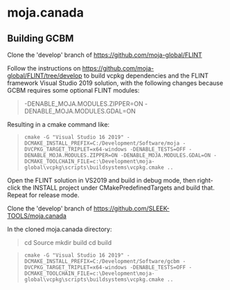 # moja.canada

## Building GCBM

Clone the 'develop' branch of https://github.com/moja-global/FLINT

Follow the instructions on https://github.com/moja-global/FLINT/tree/develop to build vcpkg dependencies and the FLINT framework Visual Studio 2019 solution, with the following changes because GCBM requires some optional FLINT modules:

> -DENABLE_MOJA.MODULES.ZIPPER=ON
> -DENABLE_MOJA.MODULES.GDAL=ON

Resulting in a cmake command like:

>     cmake -G "Visual Studio 16 2019" -DCMAKE_INSTALL_PREFIX=C:/Development/Software/moja -DVCPKG_TARGET_TRIPLET=x64-windows -DENABLE_TESTS=OFF -DENABLE_MOJA.MODULES.ZIPPER=ON -DENABLE_MOJA.MODULES.GDAL=ON -DCMAKE_TOOLCHAIN_FILE=c:\Development\moja-global\vcpkg\scripts\buildsystems\vcpkg.cmake ..

Open the FLINT solution in VS2019 and build in debug mode, then right-click the INSTALL project under CMakePredefinedTargets and build that. Repeat for release mode.

Clone the 'develop' branch of https://github.com/SLEEK-TOOLS/moja.canada

In the cloned moja.canada directory:
> cd Source
> mkdir build
> cd build

> 	  cmake -G "Visual Studio 16 2019" -DCMAKE_INSTALL_PREFIX=C:/Development/Software/gcbm -DVCPKG_TARGET_TRIPLET=x64-windows -DENABLE_TESTS=OFF -DCMAKE_TOOLCHAIN_FILE=c:\Development\moja-global\vcpkg\scripts\buildsystems\vcpkg.cmake ..
